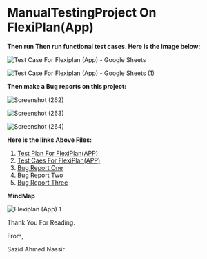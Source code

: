 # ManualTestingProject On FlexiPlan(App)

**Then run Then run functional test cases. Here is the image below:**

![Test Case For Flexiplan (App) - Google Sheets](https://user-images.githubusercontent.com/90126212/213100903-d0faa312-34f8-411e-a5cb-15e9245b7c9d.png)

![Test Case For Flexiplan (App) - Google Sheets (1)](https://user-images.githubusercontent.com/90126212/213100927-16463416-b497-437f-ba28-a841c3f80422.png)


**Then make a Bug reports on this project:**


![Screenshot (262)](https://user-images.githubusercontent.com/90126212/213102366-810f73fb-4c9c-4a1c-a6c7-55b458f24cc9.png)

![Screenshot (263)](https://user-images.githubusercontent.com/90126212/213102417-07ffa638-7bc3-460b-9225-fccdeb027fdd.png)

![Screenshot (264)](https://user-images.githubusercontent.com/90126212/213102432-f88b6fa8-1b5e-4bee-9276-5bfc17b73b5d.png)


**Here is the links Above Files:**
1. [Test Plan For FlexiPlan(APP)](https://docs.google.com/document/d/1rFy3PF9Ex21KS4LMs1c0bHzj_iPKZ-zp/edit?usp=share_link&ouid=100388047820725855896&rtpof=true&sd=true)
2. [Test Caes For FlexiPlan(APP)](https://docs.google.com/spreadsheets/d/1JoBTAgx1mgvq890tyvsbHgAVz0Ue9jRGYM_CA-gdix4/edit?usp=sharing)
3. [Bug Report One](https://docs.google.com/document/d/1ybFlaWjsAwtwFVt-HBqBOvaiS74U5euR/edit?usp=share_link&ouid=100388047820725855896&rtpof=true&sd=true)
4. [Bug Report Two](https://docs.google.com/document/d/19e4UmP1XJCtieeHpERx6Tyn0aqm0FbCO/edit?usp=share_link&ouid=100388047820725855896&rtpof=true&sd=true)
5. [Bug Report Three](https://docs.google.com/document/d/1OJgzWCXc-oArRdRUeTfS0eNTwmPgZ-px/edit?usp=share_link&ouid=100388047820725855896&rtpof=true&sd=true)

**MindMap**


![Flexiplan (App) 1](https://user-images.githubusercontent.com/90126212/215397199-42a87c69-1ca5-4795-86ec-47c8c766b732.png)


Thank You For Reading.

From,

Sazid Ahmed Nassir
